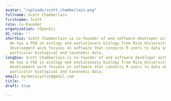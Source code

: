```yaml
---
avatar: "/uploads/scott_chamberlain.png"
fullname: Scott Chamberlain
firstname: Scott
role: Co-Founder
organization: rOpenSci
d1_role: ''
shortbio: Scott Chamberlain is co-founder of and software developer with rOpenSci.
  He has a PhD in ecology and evolutionary biology from Rice University. Software
  development work focuses on software that connects R users to data on the web, in
  particular biological and taxonomic data.
longbio: Scott Chamberlain is co-founder of and software developer with rOpenSci.
  He has a PhD in ecology and evolutionary biology from Rice University. Software
  development work focuses on software that connects R users to data on the web, in
  particular biological and taxonomic data.
email: myrmecocystus@gmail.com
title: ''
draft: true

---
```

